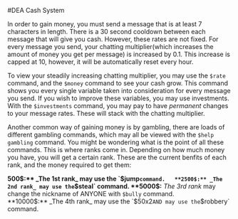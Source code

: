 #DEA Cash System

In order to gain money, you must send a message that is at least 7 characters in length. There is a 30 second cooldown between each message that will give you cash. However, these rates are not fixed. For every message you send, your chatting multiplier(which increases the amount of money you get per message) is increased by 0.1. This increase is capped at 10, however, it will be automatically reset every hour.  

To view your steadily increasing chatting multiplier, you may use the `$rate` command, and the `$money` command to see your cash grow. This command shows you every single variable taken into consideration for every message you send. If you wish to improve these variables, you may use investments. With the `$investments` command, you may pay to have *permanent* changes to your message rates. These will stack with the chatting multiplier.  

Another common way of gaining money is by gambling, there are loads of different gambling commands, which may all be viewed with the `$help gambling` command. You might be wondering what is the point of all these commands. This is where ranks come in. Depending on how much money you have, you will get a certain rank. These are the current benfits of each rank, and the money required to get them:   

**500$:** _The 1st rank_ may use the `$jump` command.  
**2500$:** _The 2nd rank_ may use the `$steal` command.  
**5000$:** _The 3rd rank_ may change the nickname of ANYONE with `$bully` command.  
**10000$:** _The 4th rank_ may use the `$50x2` AND may use the `$robbery` command.
